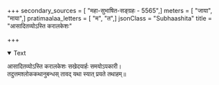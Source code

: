 +++
secondary_sources = [ "महा-सुभाषित-सङ्ग्रहः - 5565",]
meters = [ "जाया", "माया",]
pratimaalaa_letters = [ "म", "त",]
jsonClass = "Subhaashita"
title = "आसादितव्योऽस्ति करालकेशः"

+++

<details open><summary>Text</summary>

आसादितव्योऽस्ति करालकेशः सखेदयार्हः समयोऽपकारी।  
तदुत्तमश्लोककथानुबन्धस् तावद् यथा स्यात् प्रयते तथाहम्॥
</details>
